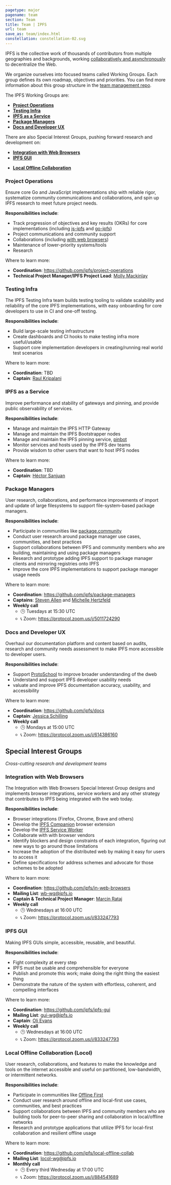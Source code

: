 ```yaml
---
pagetype: major
pagename: team
section: Team
title: Team | IPFS
url: team
save_as: team/index.html
constellation: constellation-02.svg
---
```


<p class="lead">
IPFS is the collective work of thousands of contributors from multiple geographies and backgrounds, working <a href="https://github.com/ipfs/team-mgmt#how-we-work-together">collaboratively and asynchronously</a> to decentralize the Web.
</p>

We organize ourselves into focused teams called Working Groups. Each group defines its own roadmap, objectives and priorities. You can find more information about this group structure in the [team management repo](https://github.com/ipfs/team-mgmt/blob/master/TEAMS_ROLES_STRUCTURES.md#working-groups).

The IPFS Working Groups are:

- [**Project Operations**](#project-operations)
- [**Testing Infra**](#testing-infra)
- [**IPFS as a Service**](#ipfs-as-a-service)
- [**Package Managers**](#package-managers)
- [**Docs and Developer UX**](#docs-and-developer-ux)


There are also Special Interest Groups, pushing forward research and development on:

- [**Integration with Web Browsers**](#integration-with-web-browsers)
- [**IPFS GUI**](#ipfs-gui)
<!-- - [**IPFS Cluster**](#ipfs-cluster) -->
- [**Local Offline Collaboration**](#local-offline-collaboration-locol)

<!-- - [**Dynamic Data and Capabilities**](#dynamic-data-and-capabilities)
- [**Decentralized Data Stewardship**](#decentralized-data-stewardship) -->


### Project Operations

Ensure core Go and JavaScript implementations ship with reliable rigor, systematize community communications and collaborations, and spin up IPFS research to meet future project needs.

**Responsibilities include**:

- Track progression of objectives and key results (OKRs) for core implementations (including [js-ipfs](https://github.com/ipfs/js-ipfs) and [go-ipfs](https://github.com/ipfs/js-ipfs))
- Project communications and community support
- Collaborations (including [with web browsers](https://github.com/ipfs/in-web-browsers))
- Maintenance of lower-priority systems/tools
- Research

Where to learn more:

- **Coordination**: https://github.com/ipfs/project-operations
- **Technical Project Manager/IPFS Project Lead**: [Molly Mackinlay](https://github.com/momack2)

### Testing Infra

The IPFS Testing Infra team builds testing tooling to validate scalability and reliability of the core IPFS implementations, with easy onboarding for core developers to use in CI and one-off testing.

**Responsibilities include**:

- Build large-scale testing infrastructure
- Create dashboards and CI hooks to make testing infra more useful/usable
- Support core implementation developers in creating/running real world test scenarios

Where to learn more:

- **Coordination**: TBD
- **Captain**: [Raul Kripalani](https://github.com/raulk)

### IPFS as a Service

Improve performance and stability of gateways and pinning, and provide public observability of services.

**Responsibilities include**:

- Manage and maintain the IPFS HTTP Gateway
- Manage and maintain the IPFS Bootstrapper nodes
- Manage and maintain the IPFS pinning service, [pinbot](https://twitter.com/ipfspin)
- Monitor services and hosts used by the IPFS dev teams
- Provide wisdom to other users that want to host IPFS nodes

Where to learn more:

- **Coordination**: TBD
- **Captain**: [Héctor Sanjuan](https://github.com/hsanjuan)

### Package Managers

User research, collaborations, and performance improvements of import and update of large filesystems to support file-system-based package managers.

**Responsibilities include**:

- Participate in communities like [package.community](http://package.community/)
- Conduct user research around package manager use cases, communities, and best practices
- Support collaborations between IPFS and community members who are building, maintaining and using package managers
- Research and prototype adding IPFS support to package manager clients and mirroring registries onto IPFS
- Improve the core IPFS implementations to support package manager usage needs

Where to learn more:

- **Coordination**: https://github.com/ipfs/package-managers
- **Captains**: [Steven Allen](https://github.com/stebalien) and [Michelle Hertzfeld](https://github.com/meiqimichelle)
- **Weekly call**
  - 🕒 Tuesdays at 15:30 UTC
  - 📞 Zoom: https://protocol.zoom.us/j/5011724290

### Docs and Developer UX

Overhaul our documentation platform and content based on audits, research and community needs assessment to make IPFS more accessible to developer users.

**Responsibilities include**:

- Support [ProtoSchool](http://proto.school) to improve broader understanding of the dweb
- Understand and support IPFS developer usability needs
- valuate and improve IPFS documentation accuracy, usability, and accessibility

Where to learn more:

- **Coordination**: https://github.com/ipfs/docs
- **Captain**: [Jessica Schilling](https://github.com/jessicaschilling)
- **Weekly call**
  - 🕒 Mondays at 15:00 UTC
  - 📞 Zoom: https://protocol.zoom.us/j/614386160

## Special Interest Groups

_Cross-cutting research and development teams_


### Integration with Web Browsers

The Integration with Web Browsers Special Interest Group designs and implements browser integrations, service workers and any other strategy that contributes to IPFS being integrated with the web today.

**Responsibilities include**:

- Browser integrations (Firefox, Chrome, Brave and others)
- Develop the [IPFS Companion](https://github.com/ipfs-shipyard/ipfs-companion) browser extension
- Develop the [IPFS Service Worker](https://github.com/ipfs-shipyard/service-worker-gateway)
- Collaborate with with browser vendors
- Identify blockers and design constraints of each integration, figuring out new ways to go around those limitations
- Increase the adoption of the distributed web by making it easy for users to access it
- Define specifications for address schemes and advocate for those schemes to be adopted

Where to learn more:

- **Coordination**: https://github.com/ipfs/in-web-browsers
- **Mailing List**: wb-wg@ipfs.io
- **Captain & Technical Project Manager**: [Marcin Rataj](https://github.com/lidel)
- **Weekly call**
  - 🕒 Wednesdays at 16:00 UTC
  - 📞 Zoom: https://protocol.zoom.us/j/833247793

### IPFS GUI

  Making IPFS GUIs simple, accessible, reusable, and beautiful.

  **Responsibilities include**:

  - Fight complexity at every step
  - IPFS must be usable and comprehensible for everyone
  - Publish and promote this work; make doing the right thing the easiest thing
  - Demonstrate the nature of the system with effortless, coherent, and compelling interfaces

  Where to learn more:

  - **Coordination**: https://github.com/ipfs/ipfs-gui
  - **Mailing List**: gui-wg@ipfs.io
  - **Captain**: [Oli Evans](https://github.com/olizilla)
  - **Weekly call**
    - 🕒 Wednesdays at 16:00 UTC
    - 📞 Zoom: https://protocol.zoom.us/j/833247793


### Local Offline Collaboration (Locol)

User research, collaborations, and features to make the knowledge and tools on the internet accessible and useful on partitioned, low-bandwidth, or intermittent networks.

**Responsibilities include**:

- Participate in communities like [Offline First](http://offlinefirst.org/)
- Conduct user research around offline and local-first use cases, communities, and best practices
- Support collaborations between IPFS and community members who are building tools for peer-to-peer sharing and collaboration in local/offline networks
- Research and prototype applications that utilize IPFS for local-first collaboration and resilient offline usage

Where to learn more:

- **Coordination**: https://github.com/ipfs/local-offline-collab
- **Mailing List**: locol-wg@ipfs.io
- **Monthly call**
  - 🕒 Every third Wednesday at 17:00 UTC
  - 📞 Zoom: https://protocol.zoom.us/j/884541689
